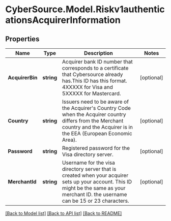 # CyberSource.Model.Riskv1authenticationsAcquirerInformation
## Properties

Name | Type | Description | Notes
------------ | ------------- | ------------- | -------------
**AcquirerBin** | **string** | Acquirer bank ID number that corresponds to a certificate that Cybersource already has.This ID has this format. 4XXXXX for Visa and 5XXXXX for Mastercard.  | [optional] 
**Country** | **string** | Issuers need to be aware of the Acquirer&#39;s Country Code when the Acquirer country differs from the Merchant country and the Acquirer is in the EEA (European Economic Area).  | [optional] 
**Password** | **string** | Registered password for the Visa directory server.  | [optional] 
**MerchantId** | **string** | Username for the visa directory server that is created when your acquirer sets up your account. This ID might be the same as your merchant ID. the username can be 15 or 23 characters.  | [optional] 

[[Back to Model list]](../README.md#documentation-for-models) [[Back to API list]](../README.md#documentation-for-api-endpoints) [[Back to README]](../README.md)


